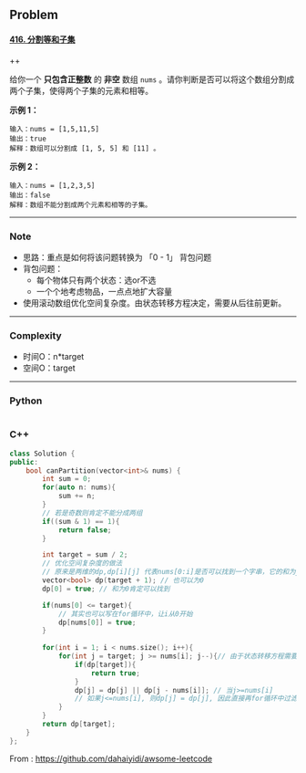 ## Problem

#### [416. 分割等和子集](https://leetcode-cn.com/problems/partition-equal-subset-sum/)

++

给你一个 **只包含正整数** 的 **非空** 数组 `nums` 。请你判断是否可以将这个数组分割成两个子集，使得两个子集的元素和相等。

 

**示例 1：**

```
输入：nums = [1,5,11,5]
输出：true
解释：数组可以分割成 [1, 5, 5] 和 [11] 。
```

**示例 2：**

```
输入：nums = [1,2,3,5]
输出：false
解释：数组不能分割成两个元素和相等的子集。
```

------

### Note

- 思路：重点是如何将该问题转换为 「0 - 1」 背包问题
- 背包问题：
  - 每个物体只有两个状态：选or不选
  - 一个个地考虑物品，一点点地扩大容量
- 使用滚动数组优化空间复杂度。由状态转移方程决定，需要从后往前更新。

------

### Complexity

- 时间O：n*target
- 空间O：target

------

### Python

```python

```

### C++

```C++
class Solution {
public:
    bool canPartition(vector<int>& nums) {
        int sum = 0;
        for(auto n: nums){
            sum += n;
        }
        // 若是奇数则肯定不能分成两组
        if((sum & 1) == 1){
            return false;
        }

        int target = sum / 2;
        // 优化空间复杂度的做法
        // 原来是两维的dp,dp[i][j] 代表nums[0:i]是否可以找到一个字串，它的和为j
        vector<bool> dp(target + 1); // 也可以为0
        dp[0] = true; // 和为0肯定可以找到

        if(nums[0] <= target){
            // 其实也可以写在for循环中，让i从0开始
            dp[nums[0]] = true;
        }
        
        for(int i = 1; i < nums.size(); i++){
            for(int j = target; j >= nums[i]; j--){// 由于状态转移方程需要左边列的历史数据，需要从后往前更新
                if(dp[target]){
                    return true;
                }
                dp[j] = dp[j] || dp[j - nums[i]]; // 当j>=nums[i]
                // 如果j<=nums[i], 则dp[j] = dp[j], 因此直接再for循环中过滤掉即可
            } 
        }
        return dp[target];
    }
};
```



From : https://github.com/dahaiyidi/awsome-leetcode
